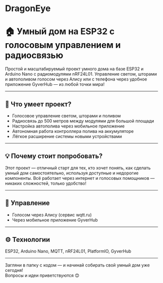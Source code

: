 # DragonEye


# 🏠 Умный дом на ESP32 с голосовым управлением и радиосвязью

Простой и масштабируемый проект умного дома на базе ESP32 и Arduino Nano с радиомодулями nRF24L01. Управление светом, шторами и автополивом голосом через Алису или с телефона через удобное приложение GyverHub — из любой точки мира!

---

## 🚀 Что умеет проект?

- Голосовое управление светом, шторами и поливом  
- Радиосвязь до 500 метров между модулями для большой площади  
- Настройка автополива через мобильное приложение  
- Автономная работа контроллера полива на аккумуляторе  
- Лёгкое расширение системы новыми устройствами  

---

## 💡 Почему стоит попробовать?

Этот проект — отличный старт для тех, кто хочет понять, как сделать умный дом самостоятельно, используя доступные и недорогие компоненты. Всё работает через интернет и голосовых помощников — никаких сложностей, только удобство!

---

## 📱 Управление

- Голосом через Алису (сервис wqtt.ru)  
- Через мобильное приложение GyverHub  

---

## ⚙️ Технологии

ESP32, Arduino Nano, MQTT, nRF24L01, PlatformIO, GyverHub

---

Загляни в папку с кодом — и начинай собирать свой умный дом уже сегодня!  
Вопросы и идеи приветствуются 😊
